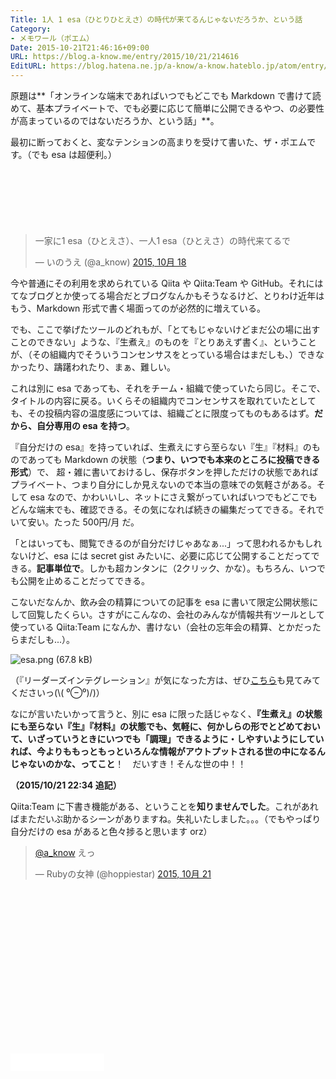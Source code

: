 ```yaml
---
Title: 1人 1 esa（ひとりひとえさ）の時代が来てるんじゃないだろうか、という話
Category:
- メモワール（ポエム）
Date: 2015-10-21T21:46:16+09:00
URL: https://blog.a-know.me/entry/2015/10/21/214616
EditURL: https://blog.hatena.ne.jp/a-know/a-know.hateblo.jp/atom/entry/6653458415125380173
---
```


原題は**「オンラインな端末であればいつでもどこでも Markdown で書けて読めて、基本プライベートで、でも必要に応じて簡単に公開できるやつ、の必要性が高まっているのではないだろうか、という話」**。


最初に断っておくと、変なテンションの高まりを受けて書いた、ザ・ポエムです。（でも esa は超便利。）



<!-- more -->


<script async src="//pagead2.googlesyndication.com/pagead/js/adsbygoogle.js"></script>
<!-- article-top -->
<ins class="adsbygoogle"
     style="display:inline-block;width:728px;height:90px"
     data-ad-client="ca-pub-3463034538369189"
     data-ad-slot="8367620130"></ins>
<script>
(adsbygoogle = window.adsbygoogle || []).push({});
</script>


<blockquote class="twitter-tweet" lang="ja"><p lang="ja" dir="ltr">一家に1 esa（ひとえさ）、一人1 esa（ひとえさ）の時代来てるで</p>&mdash; いのうえ (@a_know) <a href="https://twitter.com/a_know/status/655569077591670784">2015, 10月 18</a></blockquote>
<script async src="//platform.twitter.com/widgets.js" charset="utf-8"></script>

今や普通にその利用を求められている Qiita や Qiita:Team や GitHub。それにはてなブログとか使ってる場合だとブログなんかもそうなるけど、とりわけ近年はもう、Markdown 形式で書く場面ってのが必然的に増えている。


でも、ここで挙げたツールのどれもが、「とてもじゃないけどまだ公の場に出すことのできない」ような、『生煮え』のものを『とりあえず書く』、ということが、（その組織内でそういうコンセンサスをとっている場合はまだしも、）できなかったり、躊躇われたり、まぁ、難しい。


これは別に esa であっても、それをチーム・組織で使っていたら同じ。そこで、タイトルの内容に戻る。いくらその組織内でコンセンサスを取れていたとしても、その投稿内容の温度感については、組織ごとに限度ってものもあるはず。**だから、自分専用の esa を持つ**。


『自分だけの esa』を持っていれば、生煮えにすら至らない『生』『材料』のものであっても Markdown の状態（**つまり、いつでも本来のところに投稿できる形式**）で、 超・雑に書いておけるし、保存ボタンを押しただけの状態であればプライベート、つまり自分にしか見えないので本当の意味での気軽さがある。そして esa なので、かわいいし、ネットにさえ繋がっていればいつでもどこでもどんな端末でも、確認できる。その気になれば続きの編集だってできる。それでいて安い。たった 500円/月 だ。


「とはいっても、閲覧できるのが自分だけじゃあなぁ...」って思われるかもしれないけど、esa には secret gist みたいに、必要に応じて公開することだってできる。**記事単位で**。しかも超カンタンに（2クリック、かな）。もちろん、いつでも公開を止めることだってできる。

こないだなんか、飲み会の精算についての記事を esa に書いて限定公開状態にして回覧したくらい。さすがにこんなの、会社のみんなが情報共有ツールとして使っている Qiita:Team になんか、書けない（会社の忘年会の精算、とかだったらまだしも...）。



![esa.png (67.8 kB)](https://img.esa.io/uploads/production/attachments/871/2015/10/21/1781/15bf710d-65b7-4b91-ae1b-54b38bbfbb3f.png)

（『リーダーズインテグレーション』が気になった方は、ぜひ[こちら](http://tech.feedforce.jp/leaders-integration.html)も見てみてくださいっ(\\( ⁰⊖⁰)/)）


なにが言いたいかって言うと、別に esa に限った話じゃなく、**『生煮え』の状態にも至らない『生』『材料』の状態でも、気軽に、何かしらの形でとどめておいて、いざっていうときにいつでも「調理」できるように・しやすいようにしていれば、今よりももっともっといろんな情報がアウトプットされる世の中になるんじゃないのかな、ってこと**！　だいすき！そんな世の中！！


<b>（2015/10/21 22:34 追記）</b>


Qiita:Team に下書き機能がある、ということを<b>知りませんでした</b>。これがあればまただいぶ助かるシーンがありますね。失礼いたしました。。。（でもやっぱり自分だけの esa があると色々捗ると思います orz）


<blockquote class="twitter-tweet" lang="ja"><p lang="ja" dir="ltr"><a href="https://twitter.com/a_know">@a_know</a> えっ</p>&mdash; Rubyの女神 (@hoppiestar) <a href="https://twitter.com/hoppiestar/status/656822620805971968">2015, 10月 21</a></blockquote>
<script async src="//platform.twitter.com/widgets.js" charset="utf-8"></script>



<script async src="//pagead2.googlesyndication.com/pagead/js/adsbygoogle.js"></script>
<!-- article-bottom2 -->
<ins class="adsbygoogle"
     style="display:inline-block;width:300px;height:250px"
     data-ad-client="ca-pub-3463034538369189"
     data-ad-slot="5274552934"></ins>
<script>
(adsbygoogle = window.adsbygoogle || []).push({});
</script>


<iframe src="//blog.hatena.ne.jp/a-know/a-know.hateblo.jp/subscribe/iframe" allowtransparency="true" frameborder="0" scrolling="no" width="150" height="28"></iframe>
